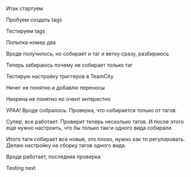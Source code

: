 Итак стартуем

Пробуем создать tags

Тестируем tags

Попытка номер два

Вроде получилось, но собирает и таг и ветку сразу, разбираюсь

Теперь забираюсь почему не собирает только таг

Тестирую настройку триггеров в TeamCity

Ничег не понятно и добавлю переносы

Нихрена не понятно но очент интерестно

УРАА! Вроде собралось. Проверка, что собирается только от тагов.

Супер, все работает. Проверит теперь несколько тагов.
И после этого еще нужно настроить, что бы только такги одного вида собирали.

Итого таги собирает все новые, это плохо, нужно как то регулировать.
Делаю настройку на сборку тагов одного вида.

Вроде работает, последняя проверка

Testing next
